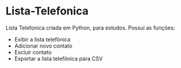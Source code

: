 # Lista-Telefonica
Lista Telefonica criada em Python, para estudos.
Possui as funções:
* Exibir a lista telefônica
* Adicionar novo contato
* Excluir contato
* Exportar a lista telefônica para CSV
